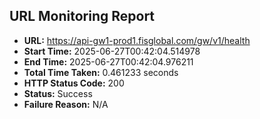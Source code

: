 ## URL Monitoring Report

- **URL:** https://api-gw1-prod1.fisglobal.com/gw/v1/health
- **Start Time:** 2025-06-27T00:42:04.514978
- **End Time:** 2025-06-27T00:42:04.976211
- **Total Time Taken:** 0.461233 seconds
- **HTTP Status Code:** 200
- **Status:** Success
- **Failure Reason:** N/A
